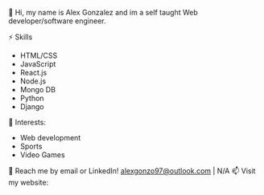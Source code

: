 👋 Hi, my name is Alex Gonzalez and im a self taught Web developer/software engineer. 
 
 ⚡ Skills
 - HTML/CSS
 - JavaScript
 - React.js
 - Node.js
 - Mongo DB
 - Python
 - Django

🌱 Interests:
 - Web development
- Sports
- Video Games

💬 Reach me by email or LinkedIn! alexgonzo97@outlook.com | N/A
📫 Visit my website:
<!---
spon7ge/spon7ge is a ✨ special ✨ repository because its `README.md` (this file) appears on your GitHub profile.
You can click the Preview link to take a look at your changes.
--->
